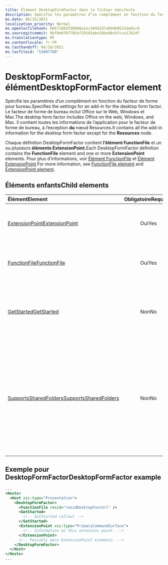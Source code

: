 ```yaml
---
title: Élément DesktopFormFactor dans le fichier manifeste
description: Spécifie les paramètres d’un complément en fonction du facteur de forme pour bureau.
ms.date: 06/15/2021
localization_priority: Normal
ms.openlocfilehash: 66673d83fd8608a1ec10492d7a944b0515de61c0
ms.sourcegitcommit: 0bf0e076f705af29193abe3dba98cbfcce17b24f
ms.translationtype: MT
ms.contentlocale: fr-FR
ms.lasthandoff: 06/18/2021
ms.locfileid: "53007788"
---
```

# <a name="desktopformfactor-element"></a><span data-ttu-id="2a561-103">DesktopFormFactor, élément</span><span class="sxs-lookup"><span data-stu-id="2a561-103">DesktopFormFactor element</span></span>

<span data-ttu-id="2a561-104">Spécifie les paramètres d’un complément en fonction du facteur de forme pour bureau.</span><span class="sxs-lookup"><span data-stu-id="2a561-104">Specifies the settings for an add-in for the desktop form factor.</span></span> <span data-ttu-id="2a561-105">Le facteur de forme de bureau inclut Office sur le Web, Windows et Mac.</span><span class="sxs-lookup"><span data-stu-id="2a561-105">The desktop form factor includes Office on the web, Windows, and Mac.</span></span> <span data-ttu-id="2a561-106">Il contient toutes les informations de l’application pour le facteur de forme de bureau, à l’exception **du** nœud Resources.</span><span class="sxs-lookup"><span data-stu-id="2a561-106">It contains all the add-in information for the desktop form factor except for the **Resources** node.</span></span>

<span data-ttu-id="2a561-107">Chaque définition DesktopFormFactor contient **l’élément FunctionFile** et un ou plusieurs **éléments ExtensionPoint.**</span><span class="sxs-lookup"><span data-stu-id="2a561-107">Each DesktopFormFactor definition contains the **FunctionFile** element and one or more **ExtensionPoint** elements.</span></span> <span data-ttu-id="2a561-108">Pour plus d’informations, voir [Élément FunctionFile](functionfile.md) et [Élément ExtensionPoint](extensionpoint.md).</span><span class="sxs-lookup"><span data-stu-id="2a561-108">For more information, see [FunctionFile element](functionfile.md) and [ExtensionPoint element](extensionpoint.md).</span></span>

## <a name="child-elements"></a><span data-ttu-id="2a561-109">Éléments enfants</span><span class="sxs-lookup"><span data-stu-id="2a561-109">Child elements</span></span>

| <span data-ttu-id="2a561-110">Élément</span><span class="sxs-lookup"><span data-stu-id="2a561-110">Element</span></span>                               | <span data-ttu-id="2a561-111">Obligatoire</span><span class="sxs-lookup"><span data-stu-id="2a561-111">Required</span></span> | <span data-ttu-id="2a561-112">Description</span><span class="sxs-lookup"><span data-stu-id="2a561-112">Description</span></span>  |
|:--------------------------------------|:--------:|:-------------|
| [<span data-ttu-id="2a561-113">ExtensionPoint</span><span class="sxs-lookup"><span data-stu-id="2a561-113">ExtensionPoint</span></span>](extensionpoint.md)   | <span data-ttu-id="2a561-114">Oui</span><span class="sxs-lookup"><span data-stu-id="2a561-114">Yes</span></span>      | <span data-ttu-id="2a561-115">Définit l’emplacement où se trouvent les fonctionnalités d’un complément</span><span class="sxs-lookup"><span data-stu-id="2a561-115">Defines where an add-in exposes functionality.</span></span> |
| [<span data-ttu-id="2a561-116">FunctionFile</span><span class="sxs-lookup"><span data-stu-id="2a561-116">FunctionFile</span></span>](functionfile.md)       | <span data-ttu-id="2a561-117">Oui</span><span class="sxs-lookup"><span data-stu-id="2a561-117">Yes</span></span>      | <span data-ttu-id="2a561-118">URL pointant vers un fichier qui contient les fonctions JavaScript.</span><span class="sxs-lookup"><span data-stu-id="2a561-118">A URL to a file that contains JavaScript functions.</span></span>|
| [<span data-ttu-id="2a561-119">GetStarted</span><span class="sxs-lookup"><span data-stu-id="2a561-119">GetStarted</span></span>](getstarted.md)           | <span data-ttu-id="2a561-120">Non</span><span class="sxs-lookup"><span data-stu-id="2a561-120">No</span></span>       | <span data-ttu-id="2a561-121">Définit la callout qui s’affiche lors de l’installation du module dans Word, Excel ou PowerPoint.</span><span class="sxs-lookup"><span data-stu-id="2a561-121">Defines the callout that appears when installing the add-in in Word, Excel, or PowerPoint.</span></span> |
| [<span data-ttu-id="2a561-122">SupportsSharedFolders</span><span class="sxs-lookup"><span data-stu-id="2a561-122">SupportsSharedFolders</span></span>](supportssharedfolders.md) | <span data-ttu-id="2a561-123">Non</span><span class="sxs-lookup"><span data-stu-id="2a561-123">No</span></span> | <span data-ttu-id="2a561-124">Définit si le Outlook est disponible dans les scénarios de boîte aux lettres partagée (désormais en prévisualisation) et de dossiers partagés (autrement dit, accès délégué).</span><span class="sxs-lookup"><span data-stu-id="2a561-124">Defines whether the Outlook add-in is available in shared mailbox (now in preview) and shared folders (that is, delegate access) scenarios.</span></span> <span data-ttu-id="2a561-125">Valeur *false* par défaut.</span><span class="sxs-lookup"><span data-stu-id="2a561-125">Set to *false* by default.</span></span> |

## <a name="desktopformfactor-example"></a><span data-ttu-id="2a561-126">Exemple pour DesktopFormFactor</span><span class="sxs-lookup"><span data-stu-id="2a561-126">DesktopFormFactor example</span></span>

```xml
...
<Hosts>
  <Host xsi:type="Presentation">
    <DesktopFormFactor>
      <FunctionFile resid="residDesktopFuncUrl" />
      <GetStarted>
        <!-- GetStarted callout -->
      </GetStarted>
      <ExtensionPoint xsi:type="PrimaryCommandSurface">
        <!-- Information on this extension point. -->
      </ExtensionPoint>
      <!-- Possibly more ExtensionPoint elements. -->
    </DesktopFormFactor>
  </Host>
</Hosts>
...
```

